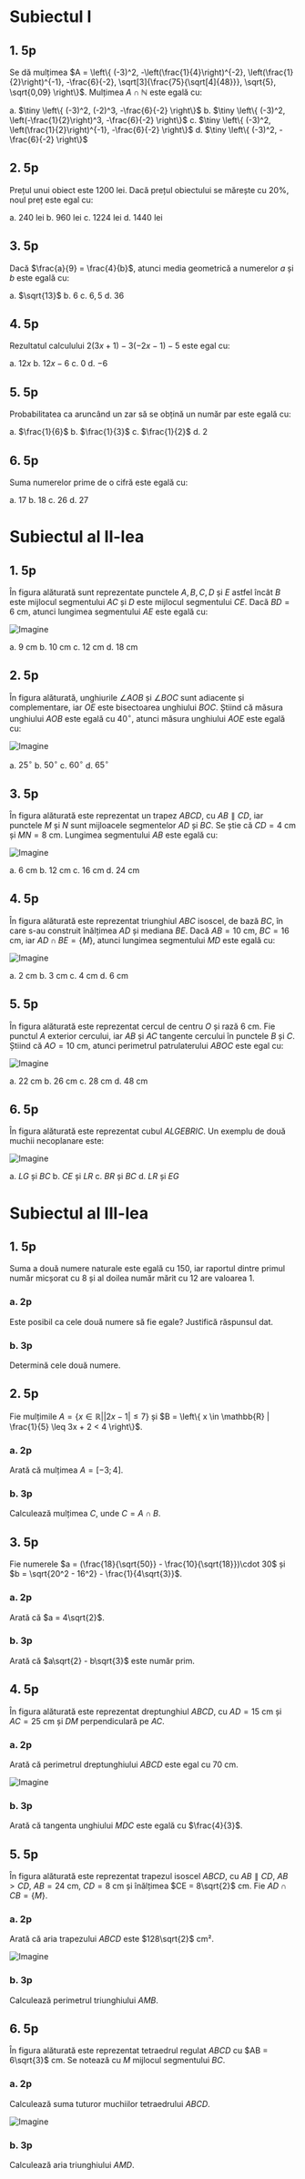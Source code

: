 # Subiectul I

## 1. 5p

Se dă mulțimea $A = \left\{ (-3)^2, -\left(\frac{1}{4}\right)^{-2}, \left(\frac{1}{2}\right)^{-1}, -\frac{6}{-2}, \sqrt[3]{\frac{75}{\sqrt[4]{48}}}, \sqrt{5}, \sqrt{0,09} \right\}$. Mulțimea $A \cap \mathbb{N}$ este egală cu:

a. $\tiny \left\{ (-3)^2, (-2)^3, -\frac{6}{-2} \right\}$
b. $\tiny \left\{ (-3)^2, \left(-\frac{1}{2}\right)^3, -\frac{6}{-2} \right\}$
c. $\tiny \left\{ (-3)^2, \left(\frac{1}{2}\right)^{-1}, -\frac{6}{-2} \right\}$
d. $\tiny \left\{ (-3)^2, -\frac{6}{-2} \right\}$

## 2. 5p

Prețul unui obiect este 1200 lei. Dacă prețul obiectului se mărește cu 20%, noul preț este egal cu:

a. 240 lei
b. 960 lei
c. 1224 lei
d. 1440 lei

## 3. 5p

Dacă $\frac{a}{9} = \frac{4}{b}$, atunci media geometrică a numerelor $a$ și $b$ este egală cu:

a. $\sqrt{13}$
b. $6$
c. $6,5$
d. $36$

## 4. 5p

Rezultatul calculului $2(3x+1)-3(-2x-1)-5$ este egal cu:

a. $12x$
b. $12x-6$
c. $0$
d. $-6$

## 5. 5p

Probabilitatea ca aruncând un zar să se obțină un număr par este egală cu:

a. $\frac{1}{6}$
b. $\frac{1}{3}$
c. $\frac{1}{2}$
d. $2$

## 6. 5p

Suma numerelor prime de o cifră este egală cu:

a. $17$
b. $18$
c. $26$
d. $27$

# Subiectul al II-lea

## 1. 5p

În figura alăturată sunt reprezentate punctele $A, B, C, D$ și $E$ astfel încât $B$ este mijlocul segmentului $AC$ și $D$ este mijlocul segmentului $CE$. Dacă $BD = 6$ cm, atunci lungimea segmentului $AE$ este egală cu:

![Imagine](img/2-1.png)

a. $9$ cm
b. $10$ cm
c. $12$ cm
d. $18$ cm

## 2. 5p

În figura alăturată, unghiurile $\angle AOB$ și $\angle BOC$ sunt adiacente și complementare, iar $OE$ este bisectoarea unghiului $BOC$. Știind că măsura unghiului $AOB$ este egală cu $40^\circ$, atunci măsura unghiului $AOE$ este egală cu:

![Imagine](img/2-2.png)

a. $25^\circ$
b. $50^\circ$
c. $60^\circ$
d. $65^\circ$

## 3. 5p

În figura alăturată este reprezentat un trapez $ABCD$, cu $AB \parallel CD$, iar punctele $M$ și $N$ sunt mijloacele segmentelor $AD$ și $BC$. Se știe că $CD = 4$ cm și $MN = 8$ cm. Lungimea segmentului $AB$ este egală cu:

![Imagine](img/2-3.png)

a. $6$ cm
b. $12$ cm
c. $16$ cm
d. $24$ cm

## 4. 5p

În figura alăturată este reprezentat triunghiul $ABC$ isoscel, de bază $BC$, în care s-au construit înălțimea $AD$ și mediana $BE$. Dacă $AB = 10$ cm, $BC = 16$ cm, iar $AD \cap BE = \{M\}$, atunci lungimea segmentului $MD$ este egală cu:

![Imagine](img/2-4.png)

a. $2$ cm
b. $3$ cm
c. $4$ cm
d. $6$ cm

## 5. 5p

În figura alăturată este reprezentat cercul de centru $O$ și rază $6$ cm. Fie punctul $A$ exterior cercului, iar $AB$ și $AC$ tangente cercului în punctele $B$ și $C$. Știind că $AO = 10$ cm, atunci perimetrul patrulaterului $ABOC$ este egal cu:

![Imagine](img/2-5.png)

a. $22$ cm
b. $26$ cm
c. $28$ cm
d. $48$ cm

## 6. 5p

În figura alăturată este reprezentat cubul $ALGEBRIC$. Un exemplu de două muchii necoplanare este:

![Imagine](img/2-6.png)

a. $LG$ și $BC$
b. $CE$ și $LR$
c. $BR$ și $BC$
d. $LR$ și $EG$

# Subiectul al III-lea

## 1. 5p

Suma a două numere naturale este egală cu 150, iar raportul dintre primul număr micșorat cu 8 și al doilea număr mărit cu 12 are valoarea 1.

### a. 2p

Este posibil ca cele două numere să fie egale? Justifică răspunsul dat.

### b. 3p

Determină cele două numere.

## 2. 5p

Fie mulțimile $A = \left\{ x \in \mathbb{R} | |2x - 1| \leq 7 \right\}$ și $B = \left\{ x \in \mathbb{R} | \frac{1}{5} \leq 3x + 2 < 4 \right\}$.

### a. 2p

Arată că mulțimea $A = [-3;4]$.

### b. 3p

Calculează mulțimea $C$, unde $C = A \cap B$.

## 3. 5p

Fie numerele $a = (\frac{18}{\sqrt{50}} - \frac{10}{\sqrt{18}})\cdot 30$ și $b = \sqrt{20^2 - 16^2} - \frac{1}{4\sqrt{3}}$.

### a. 2p

Arată că $a = 4\sqrt{2}$.

### b. 3p

Arată că $a\sqrt{2} - b\sqrt{3}$ este număr prim.

## 4. 5p

În figura alăturată este reprezentat dreptunghiul $ABCD$, cu $AD = 15$ cm și $AC = 25$ cm și $DM$ perpendiculară pe $AC$.

### a. 2p

Arată că perimetrul dreptunghiului $ABCD$ este egal cu 70 cm.

![Imagine](img/3-4.png)

### b. 3p

Arată că tangenta unghiului $MDC$ este egală cu $\frac{4}{3}$.

## 5. 5p

În figura alăturată este reprezentat trapezul isoscel $ABCD$, cu $AB \parallel CD$, $AB > CD$, $AB = 24$ cm, $CD = 8$ cm și înălțimea $CE = 8\sqrt{2}$ cm. Fie $AD \cap CB = \{M\}$.

### a. 2p

Arată că aria trapezului $ABCD$ este $128\sqrt{2}$ cm².

![Imagine](img/3-5.png)

### b. 3p

Calculează perimetrul triunghiului $AMB$.

## 6. 5p

În figura alăturată este reprezentat tetraedrul regulat $ABCD$ cu $AB = 6\sqrt{3}$ cm. Se notează cu $M$ mijlocul segmentului $BC$.

### a. 2p

Calculează suma tuturor muchiilor tetraedrului $ABCD$.

![Imagine](img/3-6.png)

### b. 3p

Calculează aria triunghiului $AMD$.
